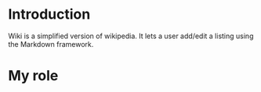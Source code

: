 # Introduction
Wiki is a simplified version of wikipedia. It lets a user add/edit a listing using the Markdown framework.

# My role
